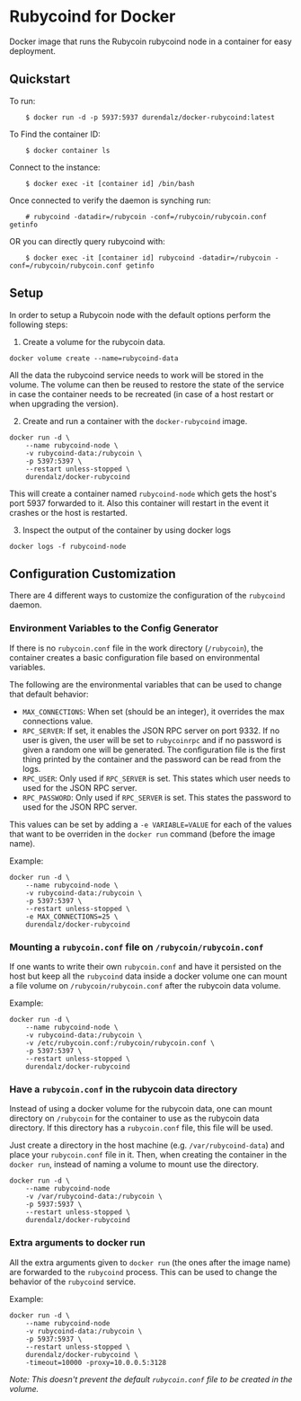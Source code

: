 # Rubycoind for Docker


Docker image that runs the Rubycoin rubycoind node in a container for easy deployment.

## Quickstart

To run:

        $ docker run -d -p 5937:5937 durendalz/docker-rubycoind:latest

To Find the container ID:

        $ docker container ls

Connect to the instance:

        $ docker exec -it [container id] /bin/bash

Once connected to verify the daemon is synching run:

        # rubycoind -datadir=/rubycoin -conf=/rubycoin/rubycoin.conf getinfo

OR you can directly query rubycoind with:

        $ docker exec -it [container id] rubycoind -datadir=/rubycoin -conf=/rubycoin/rubycoin.conf getinfo


## Setup
In order to setup a Rubycoin node with the default options perform the following steps:

1. Create a volume for the rubycoin data.

```
docker volume create --name=rubycoind-data
```

All the data the rubycoind service needs to work will be stored in the volume.
The volume can then be reused to restore the state of the service in case the container needs to be recreated (in case of a host restart or when upgrading the version).

2. Create and run a container with the `docker-rubycoind` image.

```
docker run -d \
    --name rubycoind-node \
    -v rubycoind-data:/rubycoin \
    -p 5397:5397 \
    --restart unless-stopped \
    durendalz/docker-rubycoind
```

This will create a container named `rubycoind-node` which gets the host's port 5937 forwarded to it.
Also this container will restart in the event it crashes or the host is restarted.

3. Inspect the output of the container by using docker logs

```
docker logs -f rubycoind-node
```

## Configuration Customization

There are 4 different ways to customize the configuration of the `rubycoind` daemon.

### Environment Variables to the Config Generator

If there is no `rubycoin.conf` file in the work directory (`/rubycoin`), the container creates a basic configuration file based on environmental variables.

The following are the environmental variables that can be used to change that default behavior:

- `MAX_CONNECTIONS`: When set (should be an integer), it overrides the max connections value.
- `RPC_SERVER`: If set, it enables the JSON RPC server on port 9332. If no user is given, the user will be set to `rubycoinrpc` and if no password is given a random one will be generated.
The configuration file is the first thing printed by the container and the password can be read from the logs.
- `RPC_USER`: Only used if `RPC_SERVER` is set. This states which user needs to used for the JSON RPC server.
- `RPC_PASSWORD`: Only used if `RPC_SERVER` is set. This states the password to used for the JSON RPC server.

This values can be set by adding a `-e VARIABLE=VALUE` for each of the values that want to be overriden in the `docker run` command (before the image name).

Example:
```
docker run -d \
    --name rubycoind-node \
    -v rubycoind-data:/rubycoin \
    -p 5397:5397 \
    --restart unless-stopped \
    -e MAX_CONNECTIONS=25 \
    durendalz/docker-rubycoind
```

### Mounting a `rubycoin.conf` file on `/rubycoin/rubycoin.conf`

If one wants to write their own `rubycoin.conf` and have it persisted on the host but keep all the
`rubycoind` data inside a docker volume one can mount a file volume on `/rubycoin/rubycoin.conf` after the rubycoin data volume.

Example:
```
docker run -d \
    --name rubycoind-node \
    -v rubycoind-data:/rubycoin \
    -v /etc/rubycoin.conf:/rubycoin/rubycoin.conf \
    -p 5397:5397 \
    --restart unless-stopped \
    durendalz/docker-rubycoind
```

### Have a `rubycoin.conf` in the rubycoin data directory

Instead of using a docker volume for the rubycoin data, one can mount directory on `/rubycoin` for the container to use as the rubycoin data directory.
If this directory has a `rubycoin.conf` file, this file will be used.

Just create a directory in the host machine (e.g. `/var/rubycoind-data`) and place your `rubycoin.conf` file in it.
Then, when creating the container in the `docker run`, instead of naming a volume to mount use the directory.

```
docker run -d \
    --name rubycoind-node
    -v /var/rubycoind-data:/rubycoin \
    -p 5937:5937 \
    --restart unless-stopped \
    durendalz/docker-rubycoind
```

### Extra arguments to docker run

All the extra arguments given to `docker run` (the ones after the image name) are forwarded to the `rubycoind` process.
This can be used to change the behavior of the `rubycoind` service.

Example:
```
docker run -d \
    --name rubycoind-node
    -v rubycoind-data:/rubycoin \
    -p 5937:5937 \
    --restart unless-stopped \
    durendalz/docker-rubycoind \
    -timeout=10000 -proxy=10.0.0.5:3128
```

_Note: This doesn't prevent the default `rubycoin.conf` file to be created in the volume._
